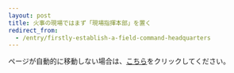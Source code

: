 ```yaml
---
layout: post
title: 火事の現場ではまず「現場指揮本部」を置く
redirect_from:
  - /entry/firstly-establish-a-field-command-headquarters
---
```


<p>ページが自動的に移動しない場合は、<a href="https://fukuchiharuki-at.blogspot.com/2025/02/banner-flag.html">こちら</a>をクリックしてください。</p>

<script type="text/javascript">
    setTimeout(function() {
        window.location.href = "https://fukuchiharuki-at.blogspot.com/2025/02/banner-flag.html";
    }, 1000);
</script>
